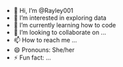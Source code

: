 - 👋 Hi, I’m @Rayley001
- 👀 I’m interested in exploring data
- 🌱 I’m currently learning how to code
- 💞️ I’m looking to collaborate on ...
- 📫 How to reach me ...
- 😄 Pronouns: She/her
- ⚡ Fun fact: ...

<!---
Rayley001/Rayley001 is a ✨ special ✨ repository because its `README.md` (this file) appears on your GitHub profile.
You can click the Preview link to take a look at your changes.
--->
